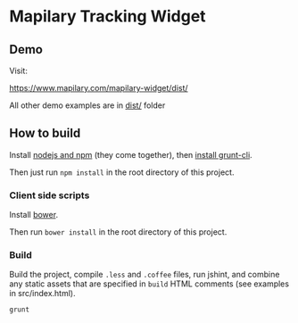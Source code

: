 Mapilary Tracking Widget
========================================

## Demo

Visit:

https://www.mapilary.com/mapilary-widget/dist/

All other demo examples are in [dist/](dist/) folder

## How to build

Install [nodejs and npm](http://nodejs.org/download/) (they come together), then [install grunt-cli](http://gruntjs.com/getting-started).

Then just run `npm install` in the root directory of this project.

### Client side scripts

Install [bower](http://bower.io/#installing-bower).

Then run `bower install` in the root directory of this project.

### Build

Build the project, compile `.less` and `.coffee` files, run jshint, and combine any static assets that are specified in `build` HTML comments (see examples in src/index.html).

    grunt
